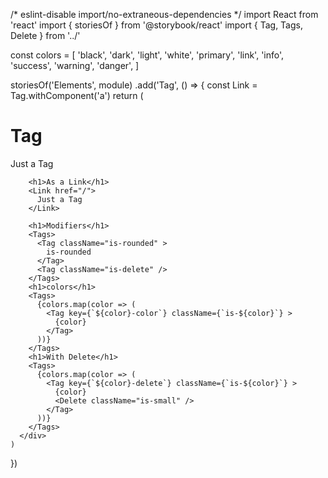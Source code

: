 /* eslint-disable import/no-extraneous-dependencies */
import React from 'react'
import { storiesOf } from '@storybook/react'
import { Tag, Tags, Delete } from '../'


const colors = [
  'black',
  'dark',
  'light',
  'white',
  'primary',
  'link',
  'info',
  'success',
  'warning',
  'danger',
]

storiesOf('Elements', module)
  .add('Tag', () => {
    const Link = Tag.withComponent('a')
    return (
      <div>
        <h1>Tag</h1>
        <Tag>
          Just a Tag
        </Tag>

        <h1>As a Link</h1>
        <Link href="/">
          Just a Tag
        </Link>

        <h1>Modifiers</h1>
        <Tags>
          <Tag className="is-rounded" >
            is-rounded
          </Tag>
          <Tag className="is-delete" />
        </Tags>
        <h1>colors</h1>
        <Tags>
          {colors.map(color => (
            <Tag key={`${color}-color`} className={`is-${color}`} >
              {color}
            </Tag>
          ))}
        </Tags>
        <h1>With Delete</h1>
        <Tags>
          {colors.map(color => (
            <Tag key={`${color}-delete`} className={`is-${color}`} >
              {color}
              <Delete className="is-small" />
            </Tag>
          ))}
        </Tags>
      </div>
    )
  })
